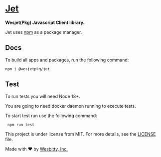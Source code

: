 # [Jet](https://wesjetpkg.github.io/jet/)

**Wesjet(Pkg) Javascript Client library.**

Jet uses [npm](https://www.npmjs.com/) as a package manager.
## Docs

To build all apps and packages, run the following command:

```
npm i @wesjetpkg/jet
```

## Test

To run tests you will need Node 18+.

You are going to need docker daemon running to execute tests.

To start test run use the following command:

```
 npm run test
```

This project is under license from MIT. For more details, see the [LICENSE](LICENSE.md) file.

Made with :heart: by [Wesbitty, Inc.](https://github.com/wesjetpkg)

